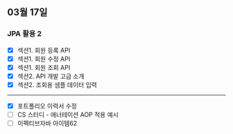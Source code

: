 ## 03월 17일

### JPA 활용 2

- [x] 섹션1. 회원 등록 API
- [x] 섹션1. 회원 수정 API
- [x] 섹션1. 회원 조회 API
- [x] 섹션2. API 개발 고급 소개
- [x] 섹션2. 조회용 샘플 데이터 입력

---

- [x] 포트폴리오 이력서 수정
- [ ] CS 스터디 - 애너테이션 AOP 적용 예시
- [ ] 이펙티브자바 아이템62
